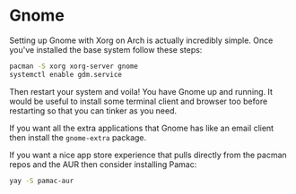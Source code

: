 # Gnome

Setting up Gnome with Xorg on Arch is actually incredibly simple. Once you've installed the base system follow these steps:

```bash
pacman -S xorg xorg-server gnome
systemctl enable gdm.service
```

Then restart your system and voila! You have Gnome up and running. It would be useful to install some terminal client and browser too before restarting so that you can tinker as you need.

If you want all the extra applications that Gnome has like an email client then install the `gnome-extra` package.

If you want a nice app store experience that pulls directly from the pacman repos and the AUR then consider installing Pamac:

```bash
yay -S pamac-aur
```